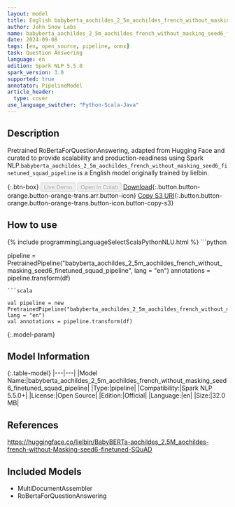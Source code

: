```yaml
---
layout: model
title: English babyberta_aochildes_2_5m_aochildes_french_without_masking_seed6_finetuned_squad_pipeline pipeline RoBertaForQuestionAnswering from lielbin
author: John Snow Labs
name: babyberta_aochildes_2_5m_aochildes_french_without_masking_seed6_finetuned_squad_pipeline
date: 2024-09-08
tags: [en, open_source, pipeline, onnx]
task: Question Answering
language: en
edition: Spark NLP 5.5.0
spark_version: 3.0
supported: true
annotator: PipelineModel
article_header:
  type: cover
use_language_switcher: "Python-Scala-Java"
---
```


## Description

Pretrained RoBertaForQuestionAnswering, adapted from Hugging Face and curated to provide scalability and production-readiness using Spark NLP.`babyberta_aochildes_2_5m_aochildes_french_without_masking_seed6_finetuned_squad_pipeline` is a English model originally trained by lielbin.

{:.btn-box}
<button class="button button-orange" disabled>Live Demo</button>
<button class="button button-orange" disabled>Open in Colab</button>
[Download](https://s3.amazonaws.com/auxdata.johnsnowlabs.com/public/models/babyberta_aochildes_2_5m_aochildes_french_without_masking_seed6_finetuned_squad_pipeline_en_5.5.0_3.0_1725833285849.zip){:.button.button-orange.button-orange-trans.arr.button-icon}
[Copy S3 URI](s3://auxdata.johnsnowlabs.com/public/models/babyberta_aochildes_2_5m_aochildes_french_without_masking_seed6_finetuned_squad_pipeline_en_5.5.0_3.0_1725833285849.zip){:.button.button-orange.button-orange-trans.button-icon.button-copy-s3}

## How to use



<div class="tabs-box" markdown="1">
{% include programmingLanguageSelectScalaPythonNLU.html %}
```python

pipeline = PretrainedPipeline("babyberta_aochildes_2_5m_aochildes_french_without_masking_seed6_finetuned_squad_pipeline", lang = "en")
annotations =  pipeline.transform(df)   

```
```scala

val pipeline = new PretrainedPipeline("babyberta_aochildes_2_5m_aochildes_french_without_masking_seed6_finetuned_squad_pipeline", lang = "en")
val annotations = pipeline.transform(df)

```
</div>

{:.model-param}
## Model Information

{:.table-model}
|---|---|
|Model Name:|babyberta_aochildes_2_5m_aochildes_french_without_masking_seed6_finetuned_squad_pipeline|
|Type:|pipeline|
|Compatibility:|Spark NLP 5.5.0+|
|License:|Open Source|
|Edition:|Official|
|Language:|en|
|Size:|32.0 MB|

## References

https://huggingface.co/lielbin/BabyBERTa-aochildes_2.5M_aochildes-french-without-Masking-seed6-finetuned-SQuAD

## Included Models

- MultiDocumentAssembler
- RoBertaForQuestionAnswering